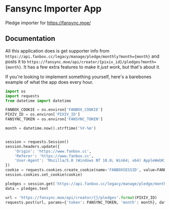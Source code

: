 # Fansync Importer App
Pledge importer for https://fansync.moe/

## Documentation
All this application does is get supporter info from `https://api.fanbox.cc/legacy/manage/pledge/monthly?month={month}` and posts it to `https://fansync.moe/api/creator/{pixiv_id}/pledges?month={month}`.
It has a few extra features to make it *just work*, but that's about it.

If you're looking to implement something yourself, here's a barebones example of what the app does every hour.
```python
import os
import requests
from datetime import datetime

FANBOX_COOKIE = os.environ['FANBOX_COOKIE']
PIXIV_ID = os.environ['PIXIV_ID']
FANSYNC_TOKEN = os.environ['FANSYNC_TOKEN']

month = datetime.now().strftime('%Y-%m')


session = requests.Session()
session.headers.update({
    'Origin': 'https://www.fanbox.cc',
    'Referer': 'https://www.fanbox.cc',
    'User-Agent': 'Mozilla/5.0 (Windows NT 10.0; Win64; x64) AppleWebKit/537.36 (KHTML, like Gecko) Chrome/95.0.4638.69 Safari/537.36',
})
cookie = requests.cookies.create_cookie(name='FANBOXSESSID', value=FANBOX_COOKIE)
session.cookies.set_cookie(cookie)

pledges = session.get('https://api.fanbox.cc/legacy/manage/pledge/monthly?month={}'.format(month))
data = pledges.text

url = 'https://fansync.moe/api/creator/{}/pledges'.format(PIXIV_ID)
requests.post(url, params={'token': FANSYNC_TOKEN, 'month': month}, data=data)
```
